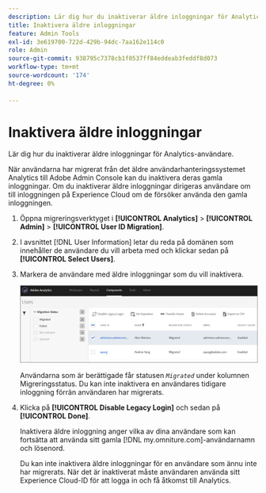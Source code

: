 ```yaml
---
description: Lär dig hur du inaktiverar äldre inloggningar för Analytics-användare.
title: Inaktivera äldre inloggningar
feature: Admin Tools
exl-id: 3e619700-722d-429b-94dc-7aa162e114c0
role: Admin
source-git-commit: 938795c7378cb1f0537ff84eddeab3feddf8d073
workflow-type: tm+mt
source-wordcount: '174'
ht-degree: 0%

---
```


# Inaktivera äldre inloggningar

Lär dig hur du inaktiverar äldre inloggningar för Analytics-användare.

När användarna har migrerat från det äldre användarhanteringssystemet Analytics till Adobe Admin Console kan du inaktivera deras gamla inloggningar. Om du inaktiverar äldre inloggningar dirigeras användare om till inloggningen på Experience Cloud om de försöker använda den gamla inloggningen.

1. Öppna migreringsverktyget i **[!UICONTROL Analytics]** > **[!UICONTROL Admin]** > **[!UICONTROL User ID Migration]**.
1. I avsnittet [!DNL User Information] letar du reda på domänen som innehåller de användare du vill arbeta med och klickar sedan på **[!UICONTROL Select Users]**.
1. Markera de användare med äldre inloggningar som du vill inaktivera.

   ![](/help/admin/admin/user-management2/user-migration/assets/user-info.png)

   Användarna som är berättigade får statusen *`Migrated`* under kolumnen Migreringsstatus. Du kan inte inaktivera en användares tidigare inloggning förrän användaren har migrerats.
1. Klicka på **[!UICONTROL Disable Legacy Login]** och sedan på **[!UICONTROL Done]**.

   Inaktivera äldre inloggning anger vilka av dina användare som kan fortsätta att använda sitt gamla [!DNL my.omniture.com]-användarnamn och lösenord.

   Du kan inte inaktivera äldre inloggningar för en användare som ännu inte har migrerats. När det är inaktiverat måste användaren använda sitt Experience Cloud-ID för att logga in och få åtkomst till Analytics.
